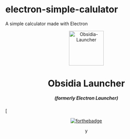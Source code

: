 # electron-simple-calulator
A simple calculator made with Electron

<p align="center"><img src="./app/assets/images/SealCircle.png" width="108" height="108" alt="Obsidia-Launcher"></p>

<h1 align="center">Obsidia Launcher</h1>

<em><h5 align="center">(formerly Electron Launcher)</h5></em>

[<p align="center">[![forthebadge](https://forthebadge.com/images/badges/uses-html.svg)](https://forthebadge.com)</p>

<p align="center">y</p>


